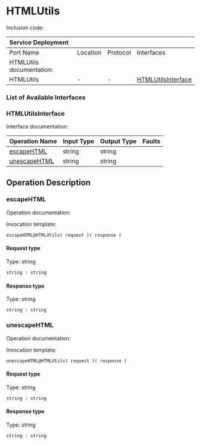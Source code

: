 # HTMLUtils

Inclusion code: 

| Service Deployment |  |  |  |
| :--- | :--- | :--- | :--- |
| Port Name | Location | Protocol | Interfaces |
| HTMLUtils documentation: |  |  |  |
| HTMLUtils | - | - | [HTMLUtilsInterface](html_utils.md#HTMLUtilsInterface) |

### List of Available Interfaces

### HTMLUtilsInterface <a id="HTMLUtilsInterface"></a>

Interface documentation:

| Operation Name | Input Type | Output Type | Faults |
| :--- | :--- | :--- | :--- |
| [escapeHTML](html_utils.md#escapeHTML) | string | string |  |
| [unescapeHTML](html_utils.md#unescapeHTML) | string | string |  |

## Operation Description

### escapeHTML <a id="escapeHTML"></a>

Operation documentation:

Invocation template:

```jolie
escapeHTML@HTMLUtils( request )( response )
```

#### Request type

Type: string

`string : string`

#### Response type

Type: string

`string : string`

### unescapeHTML <a id="unescapeHTML"></a>

Operation documentation:

Invocation template:

```jolie
unescapeHTML@HTMLUtils( request )( response )
```

#### Request type

Type: string

`string : string`

#### Response type

Type: string

`string : string`

